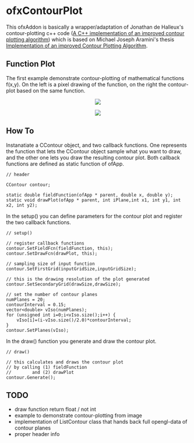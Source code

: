 ofxContourPlot
==============

This ofxAddon is basically a wrapper/adaptation of Jonathan de Halleux's contour-plotting c++ code ([A C++ implementation of an improved contour plotting algorithm](http://www.codeproject.com/Articles/1727/A-C-implementation-of-an-improved-contour-plotting)) which is based on Michael Joseph Aramini's thesis [Implementation of an improved Contour Plotting Algorithm](http://members.bellatlantic.net/~vze2vrva/thesis.html). 


Function Plot
-------------

The first example demonstrate contour-plotting of mathematical functions f(x,y). On the left is a pixel drawing of the function, on the right the contour-plot based on the same function. 

<p align="center">
	<img src="https://raw.github.com/evsc/ofxContourPlot/master/example-plotFunction/function_1.png"/>
</p>

<p align="center">
	<img src="https://raw.github.com/evsc/ofxContourPlot/master/example-plotFunction/function_2.png"/>
</p>



How To
------

Instanatiate a CContour object, and two callback functions. One represents the function that lets the CContour object sample what you want to draw, and the other one lets you draw the resulting contour plot. Both callback functions are defined as static function of ofApp. 

	// header

	CContour contour;

	static double fieldFunction(ofApp * parent, double x, double y);
	static void drawPlot(ofApp * parent, int iPlane,int x1, int y1, int x2, int y2);

In the setup() you can define parameters for the contour plot and register the two callback functions. 

	// setup()

	// register callback functions
	contour.SetFieldFcn(fieldFunction, this);
	contour.SetDrawFcn(drawPlot, this);

	// sampling size of input function
	contour.SetFirstGrid(inputGridSize,inputGridSize);

	// this is the drawing resolution of the plot generated
	contour.SetSecondaryGrid(drawSize,drawSize);

	// set the number of contour planes 
	numPlanes = 20;
	contourInterval = 0.15;
    vector<double> vIso(numPlanes); 
	for (unsigned int i=0;i<vIso.size();i++) {
		vIso[i]=(i-vIso.size()/2.0)*contourInterval;
	}
    contour.SetPlanes(vIso); 

In the draw() function you generate and draw the contour plot.

	// draw()

	// this calculates and draws the contour plot
	// by calling (1) fieldFunction
	//        and (2) drawPlot
	contour.Generate();






TODO
----

* draw function return float / not int
* example to demonstrate contour-plotting from image
* implementation of ListContour class that hands back full opengl-data of contour planes
* proper header info